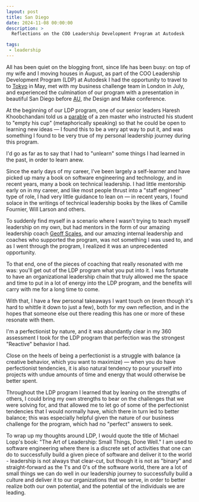```yaml
---
layout: post
title: San Diego
date: 2024-11-08 00:00:00
description: >
  Reflections on the COO Leadership Development Program at Autodesk

tags:
 - leadership
---
```


All has been quiet on the blogging front, since life has been busy: on top of my wife and I moving houses in August, as
part of the COO Leadership Development Program (LDP) at Autodesk I had the opportunity to travel to to
[Tokyo](/2024/06/tokyo) in May, met with my business challenge team in London in July, and experienced the culmination
of our program with a presentation in beautiful San Diego before [AU](https://www.autodesk.com/autodesk-university/),
_the_ Design and Make conference.

At the beginning of our LDP program, one of our senior leaders Haresh Khoobchandani told us a
[parable](https://www.learnreligions.com/empty-your-cup-3976934) of a zen master who instructed his student to "empty
his cup" (metaphorically speaking) so that he could be open to learning new ideas — I found this to be a very apt way
to put it, and was something I found to be very true of my personal leadership journey during this program.

I'd go as far as to say that I had to "unlearn" some things I had learned in the past, in order to learn anew.

Since the early days of my career, I've been largely a self-learner and have picked up many a book on software
engineering and technology, and in recent years, many a book on technical leadership. I had little mentorship early
on in my career, and like most people thrust into a "staff engineer" type of role, I had very little guidance to lean
on — in recent years, I found solace in the writings of technical leadership books by the likes of Camille Fournier,
Will Larson and others.

To suddenly find myself in a scenario where I wasn't trying to teach myself leadership on my own, but had mentors in the
form of our amazing leadership coach [Geoff Scales](https://www.dialogik.ca/), and our amazing internal leadership and
coaches who supported the program, was not something I was used to, and as I went through the program, I realized it was
an unprecedented opportunity.

To that end, one of the pieces of coaching that really resonated with me was: you'll get out of the LDP program what you
put into it. I was fortunate to have an organizational leadership chain that truly allowed me the space and time to put
in a lot of energy into the LDP program, and the benefits will carry with me for a long time to come.

With that, I have a few personal takeaways I want touch on (even though it's hard to whittle it down to just a few),
both for my own reflection, and in the hopes that someone else out there reading this has one or more of these resonate
with them.

I'm a perfectionist by nature, and it was abundantly clear in my 360 assessment I took for the LDP program that
perfection was the strongest "Reactive" behavior I had.

Close on the heels of being a perfectionist is a struggle with balance (a creative behavior, which you want to
maximize) — when you do have perfectionist tendencies, it is also natural tendency to pour yourself into projects with
undue amounts of time and energy that would otherwise be better spent.

Throughout the LDP program I learned that by leaning on the strengths of others, I could bring my own strengths to bear
on the challenges that we were solving for, and that allowed me to let go of some of the perfectionist tendencies that
I would normally have, which there in turn led to better balance; this was especially helpful given the nature of our
business challenge for the program, which had no "perfect" answers to seek.

To wrap up my thoughts around LDP, I would quote the title of Michael Lopp's book: "The Art of Leadership: Small Things,
Done Well." I am used to software engineering where there is a discrete set of activities that one can do to
successfully build a given piece of software and deliver it to the world - leadership is not always that
clear-cut, but though it is not as "binary" and straight-forward as the 1's and 0's of the software world, there are a
lot of small things we can do well in our leadership journey to successfully build a culture and deliver it to our
organizations that we serve, in order to better realize both our own potential, and the potential of the individuals we
are leading.
